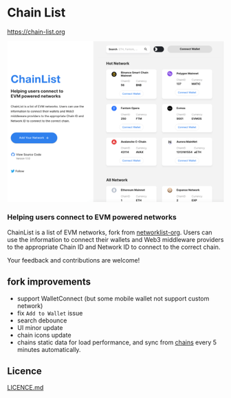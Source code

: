 
# Chain List

https://chain-list.org

![](https://raw.githubusercontent.com/henter/chain-list-org/main/public/homepage.png)

### Helping users connect to EVM powered networks
ChainList is a list of EVM networks, fork from [networklist-org](https://github.com/antonnell/networklist-org).
Users can use the information to connect their wallets 
and Web3 middleware providers to the appropriate Chain ID 
and Network ID to connect to the correct chain.


Your feedback and contributions are welcome!

## fork improvements

 - support WalletConnect (but some mobile wallet not support custom network)
 - fix `Add to Wallet` issue
 - search debounce
 - UI minor update
 - chain icons update
 - chains static data for load performance, and sync from [chains](https://github.com/ethereum-lists/chains) every 5 minutes automatically.

## Licence

[LICENCE.md](./LICENCE.md)
